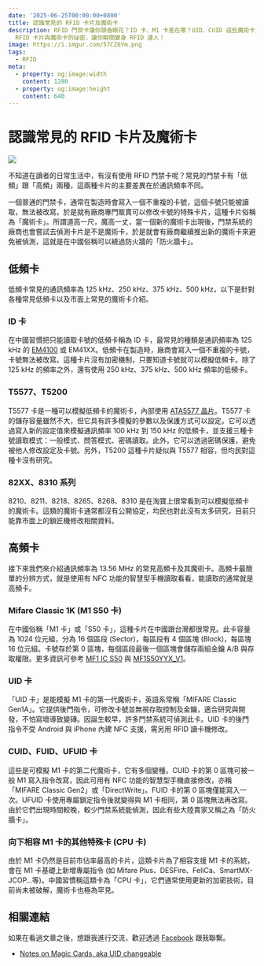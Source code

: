 ```yaml
---
date: '2025-06-25T00:00:00+0800'
title: 認識常見的 RFID 卡片及魔術卡
description: RFID 門禁卡讓你頭昏眼花？ID 卡、M1 卡差在哪？UID、CUID 這些魔術卡又是什麼？別怕！這篇文章我會用最白話的方式，帶你一次搞懂各種 
  RFID 卡片與魔術卡的祕密，讓你瞬間變身 RFID 達人！
image: https://i.imgur.com/57CZ6Ym.png
tags:
  - RFID
meta:
  - property: og:image:width
    content: 1280
  - property: og:image:height
    content: 640
---
```


# 認識常見的 RFID 卡片及魔術卡

![](https://i.imgur.com/57CZ6Ym.png)

不知道在讀者的日常生活中，有沒有使用 RFID 門禁卡呢？常見的門禁卡有「低頻」跟「高頻」兩種，這兩種卡片的主要差異在於通訊頻率不同。

一個普通的門禁卡，通常在製造時會寫入一個不重複的卡號，這個卡號只能被讀取，無法被改寫。於是就有廠商專門販賣可以修改卡號的特殊卡片，這種卡片俗稱為「魔術卡」。所謂道高一尺，魔高一丈，當一個新的魔術卡出現後，門禁系統的廠商也會嘗試去偵測卡片是不是魔術卡，於是就會有廠商繼續推出新的魔術卡來避免被偵測，這就是在中國俗稱可以繞過防火牆的「防火牆卡」。

## 低頻卡

低頻卡常見的通訊頻率為 125 kHz、250 kHz、375 kHz、500 kHz，以下是針對各種常見低頻卡以及市面上常見的魔術卡介紹。

### ID 卡

在中國習慣把只能讀取卡號的低頻卡稱為 ID 卡，最常見的種類是通訊頻率為 125 kHz 的 [EM4100](https://docs.rs-online.com/6ee7/0900766b8161beae.pdf) 或 EM41XX。低頻卡在製造時，廠商會寫入一個不重複的卡號，卡號無法被改寫。這種卡片沒有加密機制，只要知道卡號就可以模擬低頻卡。除了 125 kHz 的頻率之外，還有使用 250 kHz、375 kHz、500 kHz 頻率的低頻卡。

### T5577、T5200

T5577 卡是一種可以模擬低頻卡的魔術卡，內部使用 [ATA5577 晶片](https://ww1.microchip.com/downloads/aemDocuments/documents/WSG/ProductDocuments/DataSheets/ATA5577C-Read-Write-LF-RFID-IDIC-100-to-150-kHz-Data-Sheet-DS70005357B.pdf)。T5577 卡的儲存容量雖然不大，但它具有許多模擬的參數以及保護方式可以設定。它可以透過寫入新的設定值來模擬通訊頻率 100 kHz 到 150 kHz 的低頻卡，並支援三種卡號讀取模式：一般模式、問答模式、密碼讀取。此外，它可以透過密碼保護，避免被他人修改設定及卡號。另外，T5200 這種卡片疑似與 T5577 相容，但均民對這種卡沒有研究。

### 82XX、8310 系列

8210、8211、8218、8265、8268、8310 是在淘寶上很常看到可以模擬低頻卡的魔術卡。這類的魔術卡通常都沒有公開協定，均民也對此沒有太多研究，目前只能靠市面上的鎖匠機修改相關資料。

## 高頻卡

接下來我們來介紹通訊頻率為 13.56 MHz 的常見高頻卡及其魔術卡。高頻卡最簡單的分辨方式，就是使用有 NFC 功能的智慧型手機讀取看看，能讀取的通常就是高頻卡。

### Mifare Classic 1K (M1 S50 卡)

在中國俗稱「M1 卡」或「S50 卡」，這種卡片在中國跟台灣都很常見。此卡容量為 1024 位元組，分為 16 個區段 (Sector)，每區段有 4 個區塊 (Block)，每區塊 16 位元組。卡號存於第 0 區塊，每個區段最後一個區塊會儲存兩組金鑰 A/B 與存取權限。更多資訊可參考 [MF1 IC S50](https://cdn-shop.adafruit.com/datasheets/S50.pdf) 與 [MF1S50YYX_V1](https://www.nxp.com/docs/en/data-sheet/MF1S50YYX_V1.pdf)。

### UID 卡

「UID 卡」是能模擬 M1 卡的第一代魔術卡，英語系常稱「MIFARE Classic Gen1A」。它提供後門指令，可修改卡號並無視存取控制及金鑰，適合研究與開發，不怕寫壞導致變磚。因誕生較早，許多門禁系統可偵測此卡。UID 卡的後門指令不受 Android 與 iPhone 內建 NFC 支援，需另用 RFID 讀卡機修改。

### CUID、FUID、UFUID 卡

這些是可模擬 M1 卡的第二代魔術卡，它有多個變種。CUID 卡的第 0 區塊可被一般 M1 寫入指令改寫，因此可用有 NFC 功能的智慧型手機直接修改，亦稱「MIFARE Classic Gen2」或「DirectWrite」。FUID 卡的第 0 區塊僅能寫入一次。UFUID 卡使用專屬鎖定指令後就變得與 M1 卡相同，第 0 區塊無法再改寫。由於它們出現時間較晚，較少門禁系統能偵測，因此有些大陸賣家又稱之為「防火牆卡」。

### 向下相容 M1 卡的其他特殊卡 (CPU 卡)

由於 M1 卡仍然是目前市佔率最高的卡片，這類卡片為了相容支援 M1 卡的系統，會在 M1 卡基礎上新增專屬指令 (如 Mifare Plus、DESFire、FeliCa、SmartMX-JCOP…等)。中國習慣稱這類卡為「CPU 卡」，它們通常使用更新的加密技術，目前尚未被破解，魔術卡也極為罕見。

## 相關連結

如果在看過文章之後，想跟我進行交流，歡迎透過 [Facebook](https://www.facebook.com/taichunmin) 跟我聯繫。

- [Notes on Magic Cards, aka UID changeable](https://github.com/RfidResearchGroup/proxmark3/blob/master/doc/magic_cards_notes.md)
